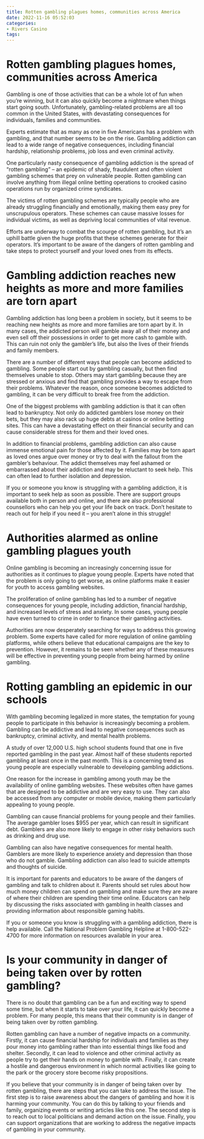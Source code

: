 ```yaml
---
title: Rotten gambling plagues homes, communities across America
date: 2022-11-16 05:52:03
categories:
- Rivers Casino
tags:
---
```



#  Rotten gambling plagues homes, communities across America

Gambling is one of those activities that can be a whole lot of fun when you’re winning, but it can also quickly become a nightmare when things start going south. Unfortunately, gambling-related problems are all too common in the United States, with devastating consequences for individuals, families and communities.

Experts estimate that as many as one in five Americans has a problem with gambling, and that number seems to be on the rise. Gambling addiction can lead to a wide range of negative consequences, including financial hardship, relationship problems, job loss and even criminal activity.

One particularly nasty consequence of gambling addiction is the spread of “rotten gambling” – an epidemic of shady, fraudulent and often violent gambling schemes that prey on vulnerable people. Rotten gambling can involve anything from illegal online betting operations to crooked casino operations run by organized crime syndicates.

The victims of rotten gambling schemes are typically people who are already struggling financially and emotionally, making them easy prey for unscrupulous operators. These schemes can cause massive losses for individual victims, as well as depriving local communities of vital revenue.

 Efforts are underway to combat the scourge of rotten gambling, but it’s an uphill battle given the huge profits that these schemes generate for their operators. It’s important to be aware of the dangers of rotten gambling and take steps to protect yourself and your loved ones from its effects.

#  Gambling addiction reaches new heights as more and more families are torn apart

Gambling addiction has long been a problem in society, but it seems to be reaching new heights as more and more families are torn apart by it. In many cases, the addicted person will gamble away all of their money and even sell off their possessions in order to get more cash to gamble with. This can ruin not only the gambler’s life, but also the lives of their friends and family members.

There are a number of different ways that people can become addicted to gambling. Some people start out by gambling casually, but then find themselves unable to stop. Others may start gambling because they are stressed or anxious and find that gambling provides a way to escape from their problems. Whatever the reason, once someone becomes addicted to gambling, it can be very difficult to break free from the addiction.

One of the biggest problems with gambling addiction is that it can often lead to bankruptcy. Not only do addicted gamblers lose money on their bets, but they may also rack up huge debts at casinos or online betting sites. This can have a devastating effect on their financial security and can cause considerable stress for them and their loved ones.

In addition to financial problems, gambling addiction can also cause immense emotional pain for those affected by it. Families may be torn apart as loved ones argue over money or try to deal with the fallout from the gambler’s behaviour. The addict themselves may feel ashamed or embarrassed about their addiction and may be reluctant to seek help. This can often lead to further isolation and depression.

If you or someone you know is struggling with a gambling addiction, it is important to seek help as soon as possible. There are support groups available both in person and online, and there are also professional counsellors who can help you get your life back on track. Don’t hesitate to reach out for help if you need it – you aren’t alone in this struggle!

#  Authorities alarmed as online gambling plagues youth

Online gambling is becoming an increasingly concerning issue for authorities as it continues to plague young people. Experts have noted that the problem is only going to get worse, as online platforms make it easier for youth to access gambling websites.

The proliferation of online gambling has led to a number of negative consequences for young people, including addiction, financial hardship, and increased levels of stress and anxiety. In some cases, young people have even turned to crime in order to finance their gambling activities.

Authorities are now desperately searching for ways to address this growing problem. Some experts have called for more regulation of online gambling platforms, while others believe that educational campaigns are the key to prevention. However, it remains to be seen whether any of these measures will be effective in preventing young people from being harmed by online gambling.

#  Rotting gambling an epidemic in our schools

With gambling becoming legalized in more states, the temptation for young people to participate in this behavior is increasingly becoming a problem. Gambling can be addictive and lead to negative consequences such as bankruptcy, criminal activity, and mental health problems.

A study of over 12,000 U.S. high school students found that one in five reported gambling in the past year. Almost half of these students reported gambling at least once in the past month. This is a concerning trend as young people are especially vulnerable to developing gambling addictions.

One reason for the increase in gambling among youth may be the availability of online gambling websites. These websites often have games that are designed to be addictive and are very easy to use. They can also be accessed from any computer or mobile device, making them particularly appealing to young people.

Gambling can cause financial problems for young people and their families. The average gambler loses $955 per year, which can result in significant debt. Gamblers are also more likely to engage in other risky behaviors such as drinking and drug use.

Gambling can also have negative consequences for mental health. Gamblers are more likely to experience anxiety and depression than those who do not gamble. Gambling addiction can also lead to suicide attempts and thoughts of suicide.

It is important for parents and educators to be aware of the dangers of gambling and talk to children about it. Parents should set rules about how much money children can spend on gambling and make sure they are aware of where their children are spending their time online. Educators can help by discussing the risks associated with gambling in health classes and providing information about responsible gaming habits.

If you or someone you know is struggling with a gambling addiction, there is help available. Call the National Problem Gambling Helpline at 1-800-522-4700 for more information on resources available in your area.

#  Is your community in danger of being taken over by rotten gambling?

There is no doubt that gambling can be a fun and exciting way to spend some time, but when it starts to take over your life, it can quickly become a problem. For many people, this means that their community is in danger of being taken over by rotten gambling.

Rotten gambling can have a number of negative impacts on a community. Firstly, it can cause financial hardship for individuals and families as they pour money into gambling rather than into essential things like food and shelter. Secondly, it can lead to violence and other criminal activity as people try to get their hands on money to gamble with. Finally, it can create a hostile and dangerous environment in which normal activities like going to the park or the grocery store become risky propositions.

If you believe that your community is in danger of being taken over by rotten gambling, there are steps that you can take to address the issue. The first step is to raise awareness about the dangers of gambling and how it is harming your community. You can do this by talking to your friends and family, organizing events or writing articles like this one. The second step is to reach out to local politicians and demand action on the issue. Finally, you can support organizations that are working to address the negative impacts of gambling in your community.
